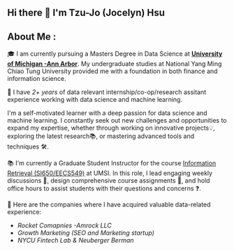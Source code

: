 ## Hi there 👋 I'm Tzu-Jo (Jocelyn) Hsu

<h2> About Me : </h2>

🎓 I am currently pursuing a Masters Degree in Data Science at [__University of Michigan -Ann Arbor__](https://lsa.umich.edu/stats/masters_students/mastersprograms/data-science-masters-program.html). My undergraduate studies at National Yang Ming Chiao Tung University provided me with a foundation in both finance and information science.

💼 I have *2+ years* of data relevant internship/co-op/research assitant experience working with data science and machine learning.

I'm a self-motivated learner with a deep passion for data science and machine learning. I constantly seek out new challenges and opportunities to expand my expertise, whether through working on innovative projects💡, exploring the latest research📚, or mastering advanced tools and techniques 🛠️.

📚 I'm currently a Graduate Student Instructor for the course [Information Retrieval (SI650/EECS549)](https://www.si.umich.edu/programs/courses/650) at UMSI. In this role, I lead engaging weekly discussions 💬, design comprehensive course assignments 📝, and hold office hours to assist students with their questions and concerns ❓.

🔭 Here are the companies where I have acquired valuable data-related experience:

* *Rocket Comapnies -Amrock LLC*
* *Growth Marketing (SEO and Marketing startup)*
* *NYCU Fintech Lab & Neuberger Berman*

